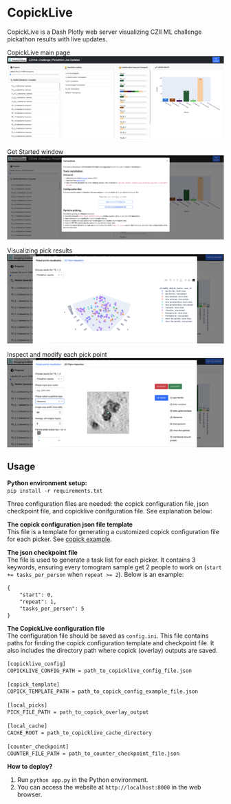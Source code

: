 # CopickLive
CopickLive is a Dash Plotly web server visualizing CZII ML challenge pickathon results with live updates.  

CopickLive main page
![CZII copick live update](assets/gui-1.png)

Get Started window
![CZII copick live update](assets/gui-2.png)

Visualizing pick results
![CZII copick live update](assets/gui-3.png)

Inspect and modify each pick point 
![CZII copick live update](assets/gui-4.png)


## Usage
**Python environment setup:**  
`pip install -r requirements.txt` 

Three configuration files are needed: the copick configuration file, json checkpoint file, and copicklive conifguration file. See explanation below:

**The copick configuration json file template**  
This file is a template for generating a customized copick configuration file for each picker. See [copick example](https://github.com/uermel/copick).

**The json checkpoint file**     
The file is used to generate a task list for each picker. It contains 3 keywords, ensuring every tomogram sample get 2 people to work on (`start += tasks_per_person` when `repeat >= 2`). Below is an example:    
```
{  
    "start": 0,       
    "repeat": 1,    
    "tasks_per_person": 5    
}  
``` 

**The CopickLive configuration file**   
The configuration file should be saved as `config.ini`.
This file contains paths for finding the copick configuration template and checkpoint file. It also includes the directory path where copick (overlay) outputs are saved.

```
[copicklive_config]
COPICKLIVE_CONFIG_PATH = path_to_copicklive_config_file.json

[copick_template]
COPICK_TEMPLATE_PATH = path_to_copick_config_example_file.json

[local_picks]
PICK_FILE_PATH = path_to_copick_overlay_output

[local_cache]
CACHE_ROOT = path_to_copicklive_cache_directory

[counter_checkpoint]
COUNTER_FILE_PATH = path_to_counter_checkpoint_file.json
```




**How to deploy?**    
1. Run `python app.py` in the Python environment.     
2. You can access the website at `http://localhost:8000` in the web browser.



